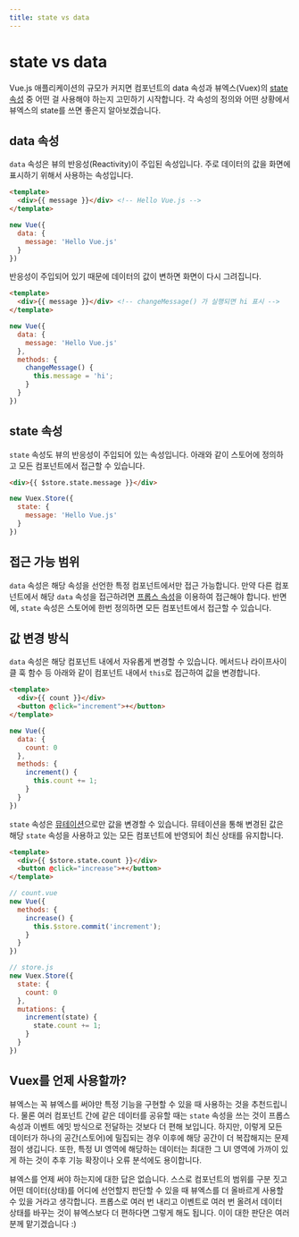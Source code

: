 ```yaml
---
title: state vs data
---
```


# state vs data

Vue.js 애플리케이션의 규모가 커지면 컴포넌트의 data 속성과 뷰엑스(Vuex)의 [state 속성](../vuex/state.html) 중 어떤 걸 사용해야 하는지 고민하기 시작합니다. 각 속성의 정의와 어떤 상황에서 뷰엑스의 state를 쓰면 좋은지 알아보겠습니다.

## data 속성

`data` 속성은 뷰의 반응성(Reactivity)이 주입된 속성입니다. 주로 데이터의 값을 화면에 표시하기 위해서 사용하는 속성입니다.

```html
<template>
  <div>{{ message }}</div> <!-- Hello Vue.js -->
</template>
```

```js
new Vue({
  data: {
    message: 'Hello Vue.js'
  }
})
```

반응성이 주입되어 있기 때문에 데이터의 값이 변하면 화면이 다시 그려집니다.

```html
<template>
  <div>{{ message }}</div> <!-- changeMessage() 가 실행되면 hi 표시 -->
</template>
```

```js
new Vue({
  data: {
    message: 'Hello Vue.js'
  },
  methods: {
    changeMessage() {
      this.message = 'hi';
    }
  }
})
```

## state 속성

`state` 속성도 뷰의 반응성이 주입되어 있는 속성입니다. 아래와 같이 스토어에 정의하고 모든 컴포넌트에서 접근할 수 있습니다.

```html
<div>{{ $store.state.message }}</div>
```

```js
new Vuex.Store({
  state: {
    message: 'Hello Vue.js'
  }
})
```

## 접근 가능 범위

`data` 속성은 해당 속성을 선언한 특정 컴포넌트에서만 접근 가능합니다. 만약 다른 컴포넌트에서 해당 `data` 속성을 접근하려면 [프롭스 속성](../vue/props.md)을 이용하여 접근해야 합니다. 반면에, `state` 속성은 스토어에 한번 정의하면 모든 컴포넌트에서 접근할 수 있습니다.

## 값 변경 방식

`data` 속성은 해당 컴포넌트 내에서 자유롭게 변경할 수 있습니다. 메서드나 라이프사이클 훅 함수 등 아래와 같이 컴포넌트 내에서 `this`로 접근하여 값을 변경합니다.

```html
<template>
  <div>{{ count }}</div>
  <button @click="increment">+</button>
</template>
```

```js
new Vue({
  data: {
    count: 0
  },
  methods: {
    increment() {
      this.count += 1;
    }
  }
})
```

`state` 속성은 [뮤테이션](../vuex/mutations.html)으로만 값을 변경할 수 있습니다. 뮤테이션을 통해 변경된 값은 해당 `state` 속성을 사용하고 있는 모든 컴포넌트에 반영되어 최신 상태를 유지합니다.

```html
<template>
  <div>{{ $store.state.count }}</div>
  <button @click="increase">+</button>
</template>
```

```js
// count.vue
new Vue({
  methods: {
    increase() {
      this.$store.commit('increment');
    }
  }
})
```

```js
// store.js
new Vuex.Store({
  state: {
    count: 0
  },
  mutations: {
    increment(state) {
      state.count += 1;
    }
  }
})
```

## Vuex를 언제 사용할까?

뷰엑스는 꼭 뷰엑스를 써야만 특정 기능을 구현할 수 있을 때 사용하는 것을 추천드립니다. 물론 여러 컴포넌트 간에 같은 데이터를 공유할 때는 `state` 속성을 쓰는 것이 프롭스 속성과 이벤트 에밋 방식으로 전달하는 것보다 더 편해 보입니다. 하지만, 이렇게 모든 데이터가 하나의 공간(스토어)에 밀집되는 경우 이후에 해당 공간이 더 복잡해지는 문제점이 생깁니다. 또한, 특정 UI 영역에 해당하는 데이터는 최대한 그 UI 영역에 가까이 있게 하는 것이 추후 기능 확장이나 오류 분석에도 용이합니다.

뷰엑스를 언제 써야 하는지에 대한 답은 없습니다. 스스로 컴포넌트의 범위를 구분 짓고 어떤 데이터(상태)를 어디에 선언할지 판단할 수 있을 때 뷰엑스를 더 올바르게 사용할 수 있을 거라고 생각합니다. 프롭스로 여러 번 내리고 이벤트로 여러 번 올려서 데이터 상태를 바꾸는 것이 뷰엑스보다 더 편하다면 그렇게 해도 됩니다. 이이 대한 판단은 여러분께 맡기겠습니다 :)